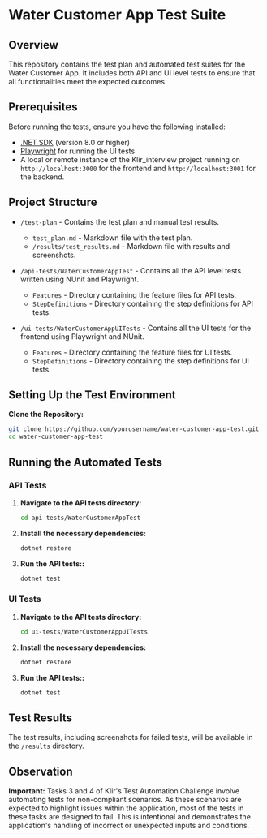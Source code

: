 # Water Customer App Test Suite

## Overview

This repository contains the test plan and automated test suites for the Water Customer App. It includes both API and UI level tests to ensure that all functionalities meet the expected outcomes.

## Prerequisites

Before running the tests, ensure you have the following installed:

- [.NET SDK](https://dotnet.microsoft.com/download) (version 8.0 or higher)
- [Playwright](https://playwright.dev/) for running the UI tests
- A local or remote instance of the Klir_interview project running on `http://localhost:3000` for the frontend and `http://localhost:3001` for the backend.

## Project Structure

- `/test-plan` - Contains the test plan and manual test results.

  - `test_plan.md` - Markdown file with the test plan.
  - `/results/test_results.md` - Markdown file with results and screenshots.

- `/api-tests/WaterCustomerAppTest` - Contains all the API level tests written using NUnit and Playwright.

  - `Features` - Directory containing the feature files for API tests.
  - `StepDefinitions` - Directory containing the step definitions for API tests.

- `/ui-tests/WaterCustomerAppUITests` - Contains all the UI tests for the frontend using Playwright and NUnit.
  - `Features` - Directory containing the feature files for UI tests.
  - `StepDefinitions` - Directory containing the step definitions for UI tests.

## Setting Up the Test Environment

**Clone the Repository:**

```bash
git clone https://github.com/yourusername/water-customer-app-test.git
cd water-customer-app-test
```

## Running the Automated Tests

### API Tests

1. **Navigate to the API tests directory:**

   ```bash
   cd api-tests/WaterCustomerAppTest
   ```

2. **Install the necessary dependencies:**

   ```bash
   dotnet restore

   ```

3. **Run the API tests::**

   ```bash
   dotnet test

   ```

### UI Tests

1. **Navigate to the API tests directory:**

   ```bash
   cd ui-tests/WaterCustomerAppUITests
   ```

2. **Install the necessary dependencies:**

   ```bash
   dotnet restore

   ```

3. **Run the API tests::**

   ```bash
   dotnet test

   ```

## Test Results

The test results, including screenshots for failed tests, will be available in the `/results` directory.

## Observation

**Important:** Tasks 3 and 4 of Klir's Test Automation Challenge involve automating tests for non-compliant scenarios. As these scenarios are expected to highlight issues within the application, most of the tests in these tasks are designed to fail. This is intentional and demonstrates the application's handling of incorrect or unexpected inputs and conditions.